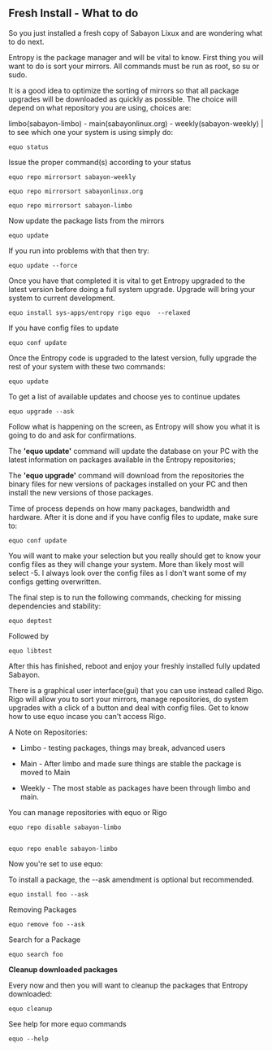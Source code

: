 ## Fresh Install - What to do

So you just installed a fresh copy of Sabayon Lixux and are wondering what to do next.

Entropy is the package manager and will be vital to know. First thing you will want to do is sort your mirrors. All commands must be run as root, so su or sudo.

It is a good idea to optimize the sorting of mirrors so that all package upgrades will be downloaded as quickly as possible. The choice will depend on what repository you are using, choices are:

limbo(sabayon-limbo) - main(sabayonlinux.org) - weekly(sabayon-weekly) | to see which one your system is using simply do:

    equo status

Issue the proper command(s) according to your status

    equo repo mirrorsort sabayon-weekly

    equo repo mirrorsort sabayonlinux.org

    equo repo mirrorsort sabayon-limbo

Now update the package lists from the mirrors

    equo update

If you run into problems with that then try:

    equo update --force

Once you have that completed it is vital to get Entropy upgraded to the latest version before doing a full system upgrade. Upgrade will bring your system to current development.

    equo install sys-apps/entropy rigo equo  --relaxed

If you have config files to update

    equo conf update

Once the Entropy code is upgraded to the latest version, fully upgrade the rest of your system with these two commands:

    equo update

To get a list of available updates and choose yes to continue updates

    equo upgrade --ask

Follow what is happening on the screen, as Entropy will show you what it is going to do and ask for confirmations.

The **'equo update'** command will update the database on your PC with the latest information on packages available in the Entropy repositories;

The **'equo upgrade'** command will download from the repositories the binary files for new versions of packages installed on your PC and then install the new versions of those packages.

Time of process depends on how many packages, bandwidth and hardware. After it is done and if you have config files to update, make sure to:

    equo conf update

You will want to make your selection but you really should get to know your config files as they will change your system. More than likely most will select -5. I always look over the config files as I don't want some of my configs getting overwritten.

The final step is to run the following commands, checking for missing dependencies and stability:

    equo deptest

Followed by

    equo libtest

After this has finished, reboot and enjoy your freshly installed fully updated Sabayon.

There is a graphical user interface(gui) that you can use instead called Rigo. Rigo will allow you to sort your mirrors, manage repositories, do system upgrades with a click of a button and deal with config files. Get to know how to use equo incase you can't access Rigo.

A Note on Repositories:

* Limbo - testing packages, things may break, advanced users

* Main - After limbo and made sure things are stable the package is moved to Main

* Weekly - The most stable as packages have been through limbo and main.

You can manage repositories with equo or Rigo

    equo repo disable sabayon-limbo


    equo repo enable sabayon-limbo

Now you're set to use equo:

To install a package, the --ask amendment is optional but recommended.

    equo install foo --ask

Removing Packages

    equo remove foo --ask

Search for a Package

    equo search foo

**Cleanup downloaded packages**

Every now and then you will want to cleanup the packages that Entropy downloaded:

    equo cleanup

See help for more equo commands

    equo --help
